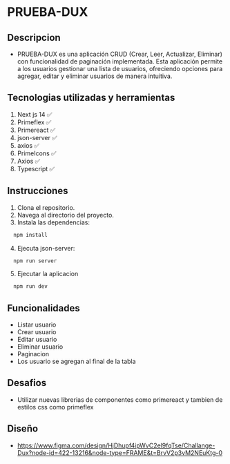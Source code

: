 # PRUEBA-DUX

## Descripcion
- PRUEBA-DUX es una aplicación CRUD (Crear, Leer, Actualizar, Eliminar) con funcionalidad de paginación implementada. Esta aplicación permite a los usuarios gestionar una lista de usuarios, ofreciendo opciones para agregar, editar y eliminar usuarios de manera intuitiva.

## Tecnologias utilizadas y herramientas

1. Next js 14 ✅
2. Primeflex ✅
3. Primereact ✅
4. json-server ✅
5. axios ✅
6. PrimeIcons ✅
7. Axios ✅
8. Typescript ✅

## Instrucciones

1. Clona el repositorio.
2. Navega al directorio del proyecto.
3. Instala las dependencias:
   
 ```bash
   npm install
 ```

4. Ejecuta json-server:

   
 ```bash 
   npm run server
 ```


5. Ejecutar la aplicacion

   
 ```bash
   npm run dev
 ```


## Funcionalidades
- Listar usuario
- Crear usuario
- Editar usuario
- Eliminar usuario
- Paginacion 
- Los usuario se agregan al final de la tabla
## Desafios

- Utilizar nuevas librerias de componentes como primereact y tambien de estilos css como primeflex
## Diseño

- https://www.figma.com/design/HjDhupf4ipWvC2el9fqTse/Challange-Dux?node-id=422-13216&node-type=FRAME&t=BrvV2p3vM2NEuKtg-0

